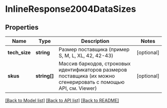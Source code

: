 # InlineResponse2004DataSizes

## Properties
Name | Type | Description | Notes
------------ | ------------- | ------------- | -------------
**tech_size** | **string** | Размер поставщика (пример S, M, L, XL, 42, 42-43) | [optional] 
**skus** | **string[]** | Массив баркодов, строковых идентификаторов размеров поставщика (их можно сгенерировать с помощью API, см. Viewer) | [optional] 

[[Back to Model list]](../../README.md#documentation-for-models) [[Back to API list]](../../README.md#documentation-for-api-endpoints) [[Back to README]](../../README.md)

